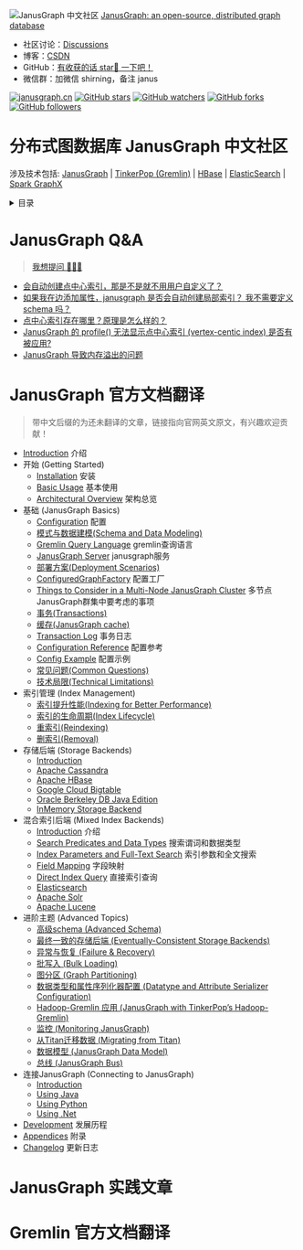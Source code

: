 ![JanusGraph 中文社区](https://github.com/simon824/janusgraph.cn/blob/main/images/68747470733a2f2f6a616e757367726170682e6f72672f696d672f6a616e757367726170682e706e67.png?raw=true)
[JanusGraph: an open-source, distributed graph database](https://github.com/JanusGraph/janusgraph)

- 社区讨论：[Discussions](https://github.com/simon824/janusgraph.cn/discussions)
- 博客：[CSDN](https://blog.csdn.net/weixin_46892441)
- GitHub：[有收获的话 star🌟 一下吧！](https://github.com/simon824/janusgraph.cn)
- 微信群：加微信 shirning，备注 janus

[![janusgraph.cn](https://cdn.rawgit.com/sindresorhus/awesome/d7305f38d29fed78fa85652e3a63e154dd8e8829/media/badge.svg)](https://github.com/simon824/janusgraph.cn)
[![GitHub stars](https://img.shields.io/github/stars/simon824/janusgraph.cn.svg?label=Stars)](https://github.com/simon824/janusgraph.cn/stargazers)
[![GitHub watchers](https://img.shields.io/github/watchers/simon824/janusgraph.cn.svg?label=Watchers)](https://github.com/simon824/janusgraph.cn/watchers)
[![GitHub forks](https://img.shields.io/github/forks/simon824/janusgraph.cn.svg?label=Forks)](https://github.com/simon824/janusgraph.cn/fork)
[![GitHub followers](https://img.shields.io/github/followers/simon824.svg?label=Followers)](https://github.com/simon824)

# 分布式图数据库 JanusGraph 中文社区
涉及技术包括:  [JanusGraph](https://docs.janusgraph.org/) | [TinkerPop (Gremlin)](https://tinkerpop.apache.org/docs/current/) | [HBase](https://hbase.apache.org/book.html)  | [ElasticSearch](https://www.elastic.co/guide/cn/elasticsearch/guide/current/index.html)  | [Spark GraphX](http://spark.apache.org/docs/latest/graphx-programming-guide.html)

<details>

<summary>目录</summary>
- JanusGraph Q&A
- [JanusGraph 官方文档翻译](https://github.com/simon824/janusgraph.cn#janusgraph-%E5%AE%98%E6%96%B9%E6%96%87%E6%A1%A3%E7%BF%BB%E8%AF%91)
- [JanusGraph 实践]()
- [Gremlin 官方文档翻译](https://github.com/simon824/janusgraph.cn#gremlin-%E5%AE%98%E6%96%B9%E6%96%87%E6%A1%A3%E7%BF%BB%E8%AF%91)
</details>

# JanusGraph Q&A
> [ 我想提问 🙋‍♂️🙋](https://github.com/simon824/janusgraph.cn/discussions)

- [会自动创建点中心索引，那是不是就不用用户自定义了？](https://github.com/simon824/janusgraph.cn/discussions/3)
- [如果我在边添加属性，janusgraph 是否会自动创建局部索引？ 我不需要定义 schema 吗？](https://github.com/simon824/janusgraph.cn/discussions/3)
- [点中心索引存在哪里？原理是怎么样的？](https://github.com/simon824/janusgraph.cn/discussions/3)
- [JanusGraph 的 profile() 无法显示点中心索引 (vertex-centic index) 是否有被应用?](https://github.com/simon824/janusgraph.cn/discussions/2)
- [JanusGraph 导致内存溢出的问题](https://github.com/simon824/janusgraph.cn/discussions/5)


# JanusGraph 官方文档翻译
>带中文后缀的为还未翻译的文章，链接指向官网英文原文，有兴趣欢迎贡献！
- [Introduction](https://docs.janusgraph.org/) 介绍
- 开始 (Getting Started)
   - [Installation](https://docs.janusgraph.org/getting-started/installation/) 安装
   - [Basic Usage](https://docs.janusgraph.org/getting-started/basic-usage/)  基本使用
   - [Architectural Overview](https://docs.janusgraph.org/getting-started/architecture/) 架构总览
- 基础 (JanusGraph Basics)
   - [Configuration](https://docs.janusgraph.org/basics/configuration/) 配置
   - [模式与数据建模(Schema and Data Modeling)](https://github.com/simon824/janusgraph.cn/blob/main/JanusGraph%E5%AE%98%E6%96%B9%E6%96%87%E6%A1%A3%E7%BF%BB%E8%AF%91/%E5%9F%BA%E7%A1%80(JanusGraph%20Basics)/%E6%A8%A1%E5%BC%8F%E4%B8%8E%E6%95%B0%E6%8D%AE%E5%BB%BA%E6%A8%A1(Schema%20and%20Data%20Modeling).md) 
   - [Gremlin Query Language](https://docs.janusgraph.org/basics/gremlin/) gremlin查询语言
   - [JanusGraph Server](https://docs.janusgraph.org/basics/server/) janusgraph服务
   - [部署方案(Deployment Scenarios)](https://github.com/simon824/janusgraph.cn/blob/main/JanusGraph%E5%AE%98%E6%96%B9%E6%96%87%E6%A1%A3%E7%BF%BB%E8%AF%91/%E5%9F%BA%E7%A1%80(JanusGraph%20Basics)/%E9%83%A8%E7%BD%B2%E6%96%B9%E6%A1%88(Deployment%20Scenarios).md) 
   - [ConfiguredGraphFactory](https://docs.janusgraph.org/basics/configured-graph-factory/) 配置工厂
   - [Things to Consider in a Multi-Node JanusGraph Cluster](https://docs.janusgraph.org/basics/multi-node/) 多节点JanusGraph群集中要考虑的事项
   - [事务(Transactions)](https://github.com/simon824/janusgraph.cn/blob/main/JanusGraph%E5%AE%98%E6%96%B9%E6%96%87%E6%A1%A3%E7%BF%BB%E8%AF%91/%E5%9F%BA%E7%A1%80(JanusGraph%20Basics)/%E4%BA%8B%E5%8A%A1(Transactions).md)
   - [缓存(JanusGraph cache)](https://github.com/simon824/janusgraph.cn/blob/main/JanusGraph%E5%AE%98%E6%96%B9%E6%96%87%E6%A1%A3%E7%BF%BB%E8%AF%91/%E5%9F%BA%E7%A1%80(JanusGraph%20Basics)/%E7%BC%93%E5%AD%98(JanusGraph%20cache).md) 
   - [Transaction Log](https://docs.janusgraph.org/basics/transaction-log/) 事务日志
   - [Configuration Reference](https://docs.janusgraph.org/basics/configuration-reference/) 配置参考
   - [Config Example](https://docs.janusgraph.org/basics/example-config/) 配置示例
   - [常见问题(Common Questions)](https://github.com/simon824/janusgraph.cn/blob/main/JanusGraph%E5%AE%98%E6%96%B9%E6%96%87%E6%A1%A3%E7%BF%BB%E8%AF%91/%E5%9F%BA%E7%A1%80(JanusGraph%20Basics)/%E5%B8%B8%E8%A7%81%E9%97%AE%E9%A2%98(Common%20Questions).md)
   - [技术局限(Technical Limitations)](https://github.com/simon824/janusgraph.cn/blob/main/JanusGraph%E5%AE%98%E6%96%B9%E6%96%87%E6%A1%A3%E7%BF%BB%E8%AF%91/%E5%9F%BA%E7%A1%80(JanusGraph%20Basics)/%E6%8A%80%E6%9C%AF%E5%B1%80%E9%99%90(Technical%20Limitations).md) 
- 索引管理 (Index Management)
   - [索引提升性能(Indexing for Better Performance)](https://github.com/simon824/janusgraph.cn/blob/main/JanusGraph%E5%AE%98%E6%96%B9%E6%96%87%E6%A1%A3%E7%BF%BB%E8%AF%91/%E7%B4%A2%E5%BC%95%E7%AE%A1%E7%90%86(Index%20Management)/%E7%B4%A2%E5%BC%95%E6%8F%90%E5%8D%87%E6%80%A7%E8%83%BD(Indexing%20for%20Better%20Performance).md) 
   - [索引的生命周期(Index Lifecycle)](https://github.com/simon824/janusgraph.cn/blob/main/JanusGraph%E5%AE%98%E6%96%B9%E6%96%87%E6%A1%A3%E7%BF%BB%E8%AF%91/%E7%B4%A2%E5%BC%95%E7%AE%A1%E7%90%86(Index%20Management)/%E7%B4%A2%E5%BC%95%E7%9A%84%E7%94%9F%E5%91%BD%E5%91%A8%E6%9C%9F(Index%20Lifecycle).md) 
   - [重索引(Reindexing)](https://github.com/simon824/janusgraph.cn/blob/main/JanusGraph%E5%AE%98%E6%96%B9%E6%96%87%E6%A1%A3%E7%BF%BB%E8%AF%91/%E7%B4%A2%E5%BC%95%E7%AE%A1%E7%90%86(Index%20Management)/%E9%87%8D%E7%B4%A2%E5%BC%95(Reindexing).md) 
   - [删索引(Removal)](https://github.com/simon824/janusgraph.cn/blob/main/JanusGraph%E5%AE%98%E6%96%B9%E6%96%87%E6%A1%A3%E7%BF%BB%E8%AF%91/%E7%B4%A2%E5%BC%95%E7%AE%A1%E7%90%86(Index%20Management)/%E5%88%A0%E7%B4%A2%E5%BC%95(Removal).md) 
- 存储后端 (Storage Backends)
   - [Introduction](https://docs.janusgraph.org/storage-backend/)
   - [Apache Cassandra](https://docs.janusgraph.org/storage-backend/cassandra/)
   - [Apache HBase](https://docs.janusgraph.org/storage-backend/hbase/)
   - [Google Cloud Bigtable](https://docs.janusgraph.org/storage-backend/bigtable/)
   - [Oracle Berkeley DB Java Edition](https://docs.janusgraph.org/storage-backend/bdb/)
   - [InMemory Storage Backend](https://docs.janusgraph.org/storage-backend/inmemorybackend/)
- 混合索引后端 (Mixed Index Backends)
   - [Introduction](https://docs.janusgraph.org/index-backend/) 介绍
   - [Search Predicates and Data Types](https://docs.janusgraph.org/index-backend/search-predicates/) 搜索谓词和数据类型
   - [Index Parameters and Full-Text Search](https://docs.janusgraph.org/index-backend/text-search/) 索引参数和全文搜索
   - [Field Mapping](https://docs.janusgraph.org/index-backend/field-mapping/) 字段映射
   - [Direct Index Query](https://docs.janusgraph.org/index-backend/direct-index-query/) 直接索引查询
   - [Elasticsearch](https://docs.janusgraph.org/index-backend/elasticsearch/)
   - [Apache Solr](https://docs.janusgraph.org/index-backend/solr/)
   - [Apache Lucene](https://docs.janusgraph.org/index-backend/lucene/)
- 进阶主题 (Advanced Topics)
   - [高级schema (Advanced Schema)](https://github.com/simon824/janusgraph.cn/blob/main/JanusGraph%E5%AE%98%E6%96%B9%E6%96%87%E6%A1%A3%E7%BF%BB%E8%AF%91/%E8%BF%9B%E9%98%B6%E4%B8%BB%E9%A2%98(Advanced%20Topics)/%E9%AB%98%E7%BA%A7schema(Advanced%20Schema).md)
   - [最终一致的存储后端 (Eventually-Consistent Storage Backends)](https://github.com/simon824/janusgraph.cn/blob/main/JanusGraph%E5%AE%98%E6%96%B9%E6%96%87%E6%A1%A3%E7%BF%BB%E8%AF%91/%E8%BF%9B%E9%98%B6%E4%B8%BB%E9%A2%98(Advanced%20Topics)/%E6%9C%80%E7%BB%88%E4%B8%80%E8%87%B4%E7%9A%84%E5%AD%98%E5%82%A8%E5%90%8E%E7%AB%AF(Eventually-Consistent%20Storage%20Backends).md)
   - [异常与恢复 (Failure & Recovery)](https://github.com/simon824/janusgraph.cn/blob/main/JanusGraph%E5%AE%98%E6%96%B9%E6%96%87%E6%A1%A3%E7%BF%BB%E8%AF%91/%E8%BF%9B%E9%98%B6%E4%B8%BB%E9%A2%98(Advanced%20Topics)/%E5%BC%82%E5%B8%B8%E4%B8%8E%E6%81%A2%E5%A4%8D(Failure%20%26%20Recovery).md)
   - [批写入 (Bulk Loading)](https://github.com/simon824/janusgraph.cn/blob/main/JanusGraph%E5%AE%98%E6%96%B9%E6%96%87%E6%A1%A3%E7%BF%BB%E8%AF%91/%E8%BF%9B%E9%98%B6%E4%B8%BB%E9%A2%98(Advanced%20Topics)/%E6%89%B9%E5%86%99%E5%85%A5(Bulk%20Loading).md)
   - [图分区 (Graph Partitioning)](https://github.com/simon824/janusgraph.cn/blob/main/JanusGraph%E5%AE%98%E6%96%B9%E6%96%87%E6%A1%A3%E7%BF%BB%E8%AF%91/%E8%BF%9B%E9%98%B6%E4%B8%BB%E9%A2%98(Advanced%20Topics)/%E5%9B%BE%E5%88%86%E5%8C%BA%20(Graph%20Partitioning).md)
   - [数据类型和属性序列化器配置 (Datatype and Attribute Serializer Configuration)](https://github.com/simon824/janusgraph.cn/blob/main/JanusGraph%E5%AE%98%E6%96%B9%E6%96%87%E6%A1%A3%E7%BF%BB%E8%AF%91/%E8%BF%9B%E9%98%B6%E4%B8%BB%E9%A2%98(Advanced%20Topics)/%E6%95%B0%E6%8D%AE%E7%B1%BB%E5%9E%8B%E5%92%8C%E5%B1%9E%E6%80%A7%E5%BA%8F%E5%88%97%E5%8C%96%E5%99%A8%E9%85%8D%E7%BD%AE.md) 
   - [Hadoop-Gremlin 应用 (JanusGraph with TinkerPop’s Hadoop-Gremlin)](https://github.com/simon824/janusgraph.cn/blob/main/JanusGraph%E5%AE%98%E6%96%B9%E6%96%87%E6%A1%A3%E7%BF%BB%E8%AF%91/%E8%BF%9B%E9%98%B6%E4%B8%BB%E9%A2%98(Advanced%20Topics)/Hadoop-Gremlin%E5%BA%94%E7%94%A8(JanusGraph%20with%20TinkerPop%E2%80%99s%20Hadoop-Gremlin).md)
   - [监控 (Monitoring JanusGraph)](https://github.com/simon824/janusgraph.cn/blob/main/JanusGraph%E5%AE%98%E6%96%B9%E6%96%87%E6%A1%A3%E7%BF%BB%E8%AF%91/%E8%BF%9B%E9%98%B6%E4%B8%BB%E9%A2%98(Advanced%20Topics)/%E7%9B%91%E6%8E%A7(Monitoring%20JanusGraph).md)
   - [从Titan迁移数据 (Migrating from Titan)](https://docs.janusgraph.org/advanced-topics/migrating/)
   - [数据模型 (JanusGraph Data Model)](https://github.com/simon824/janusgraph.cn/blob/main/JanusGraph%E5%AE%98%E6%96%B9%E6%96%87%E6%A1%A3%E7%BF%BB%E8%AF%91/%E8%BF%9B%E9%98%B6%E4%B8%BB%E9%A2%98(Advanced%20Topics)/%E6%95%B0%E6%8D%AE%E6%A8%A1%E5%9E%8B(JanusGraph%20Data%20Model).md)
   - [总线 (JanusGraph Bus)](https://github.com/simon824/janusgraph.cn/blob/main/JanusGraph%E5%AE%98%E6%96%B9%E6%96%87%E6%A1%A3%E7%BF%BB%E8%AF%91/%E8%BF%9B%E9%98%B6%E4%B8%BB%E9%A2%98(Advanced%20Topics)/%E6%80%BB%E7%BA%BF(JanusGraph%20Bus).md)
- 连接JanusGraph (Connecting to JanusGraph)
   - [Introduction](https://docs.janusgraph.org/connecting/)
   - [Using Java](https://docs.janusgraph.org/connecting/java/)
   - [Using Python](https://docs.janusgraph.org/connecting/python/)
   - [Using .Net](https://docs.janusgraph.org/connecting/dotnet/)
- [Development](https://docs.janusgraph.org/development/) 发展历程
- [Appendices](https://docs.janusgraph.org/appendices/) 附录
- [Changelog](https://docs.janusgraph.org/changelog/) 更新日志



# JanusGraph 实践文章

# Gremlin 官方文档翻译

